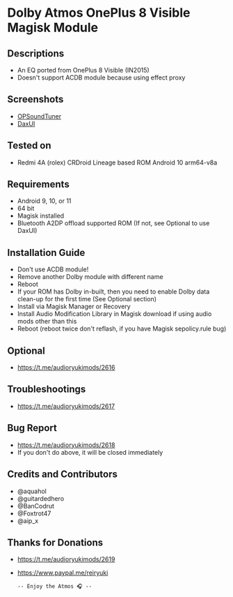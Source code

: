 # Dolby Atmos OnePlus 8 Visible Magisk Module

## Descriptions
- An EQ ported from OnePlus 8 Visible (IN2015)
- Doesn't support ACDB module because using effect proxy

## Screenshots
- [OPSoundTuner](https://t.me/modsandco/6844)
- [DaxUI](https://t.me/audioryukimods/786)

## Tested on
- Redmi 4A (rolex) CRDroid Lineage based ROM Android 10 arm64-v8a

## Requirements
- Android 9, 10, or 11
- 64 bit
- Magisk installed
- Bluetooth A2DP offload supported ROM (If not, see Optional to use DaxUI)

## Installation Guide
- Don't use ACDB module!
- Remove another Dolby module with different name
- Reboot
- If your ROM has Dolby in-built, then you need to enable Dolby data clean-up for the first time (See Optional section)
- Install via Magisk Manager or Recovery
- Install Audio Modification Library in Magisk download if using audio mods other than this
- Reboot (reboot twice don't reflash, if you have Magisk sepolicy.rule bug)

## Optional
- https://t.me/audioryukimods/2616

## Troubleshootings
- https://t.me/audioryukimods/2617

## Bug Report
- https://t.me/audioryukimods/2618
- If you don't do above, it will be closed immediately

## Credits and Contributors
- @aquahol
- @guitardedhero
- @BanCodrut
- @Foxtrot47
- @aip_x

## Thanks for Donations
- https://t.me/audioryukimods/2619
- https://www.paypal.me/reiryuki



      -- Enjoy the Atmos 🎧 --


